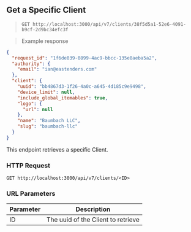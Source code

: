 ## Get a Specific Client

> `GET http://localhost:3000/api/v7/clients/38f5d5a1-52e6-4091-b9cf-2d9bc34efc3f`

> Example response

```json
{
  "request_id": "1f6de039-0899-4ac9-bbcc-135e8aeba5a2",
  "authority": {
    "email": "ian@eastenders.com"
  },
  "client": {
    "uuid": "bb4867d3-1f26-4a0c-a645-4d185c9e9498",
    "device_limit": null,
    "include_global_itemables": true,
    "logo": {
      "url": null
    },
    "name": "Baumbach LLC",
    "slug": "baumbach-llc"
  }
}
```

This endpoint retrieves a specific Client.

### HTTP Request

`GET http://localhost:3000/api/v7/clients/<ID>`

### URL Parameters

Parameter | Description
--------- | -----------
ID | The uuid of the Client to retrieve